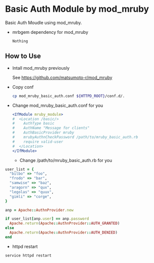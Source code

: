 # Basic Auth Module by mod_mruby

Basic Auth Moudle using mod_mruby.

- mrbgem dependency for mod_mruby

    `Nothing`

## How to Use
- Intall mod_mruby previously

    See https://github.com/matsumoto-r/mod_mruby

- Copy conf

    ```bash
    cp mod_mruby_basic_auth.conf ${HTTPD_ROOT}/conf.d/.
    ```

- Change mod_mruby_basic_auth.conf for you

    ```apache
    <IfModule mruby_module>
    #  <Location /basic/>
    #    AuthType basic
    #    AuthName "Message for clients"
    #    AuthBasicProvider mruby
    #    mrubyAuthnCheckPassword /path/to/mruby_basic_auth.rb
    #    require valid-user
    #  </Location>
    </IfModule>
    ```

    - Change /path/to/mruby_basic_auth.rb for you

```ruby
user_list = {
  "bilbo" => "foo",
  "frodo" => "bar",
  "samwise" => "baz",
  "aragorn" => "qux",
  "legolas" => "quux",
  "gimli" => "corge",
}

anp = Apache::AuthnProvider.new

if user_list[anp.user] == anp.password
  Apache.return(Apache::AuthnProvider::AUTH_GRANTED)
else
  Apache.return(Apache::AuthnProvider::AUTH_DENIED)
end
```

- httpd restart

```bash
service httpd restart
```
